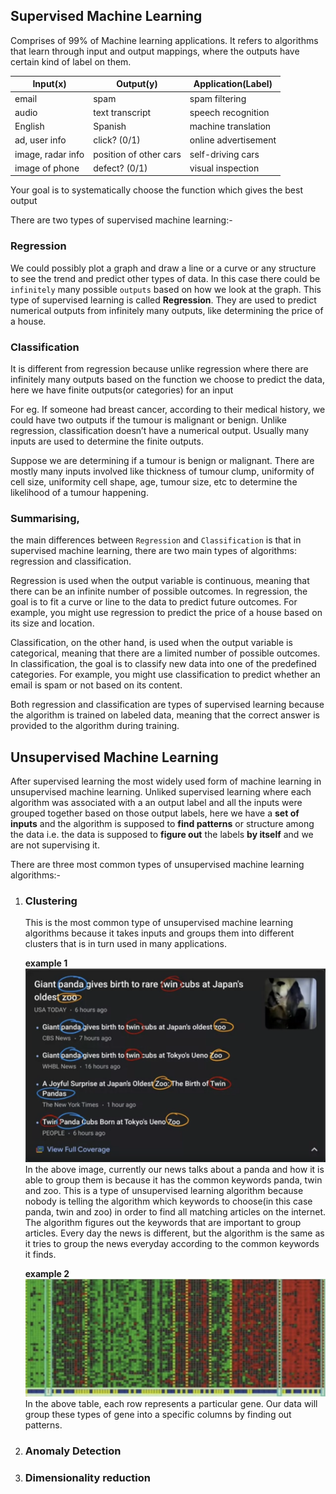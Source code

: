 
## Supervised Machine Learning
Comprises of 99% of Machine learning applications. It refers to algorithms that learn through input and output mappings, where the outputs have certain kind of label on them.

|             Input(x)             |             Output(y)              |              Application(Label)              |
|----------------------------------|------------------------------------|----------------------------------------------|
| email                            | spam                               | spam filtering                               |
| audio                            | text transcript                    | speech recognition                           |
| English                          | Spanish                            | machine translation                          |
| ad, user info                    | click? (0/1)                       | online advertisement                         |
| image, radar info                | position of other cars             | self-driving cars                            |
| image of phone                   | defect? (0/1)                      | visual inspection                            |

Your goal is to systematically choose the function which gives the best output

There are two types of supervised machine learning:-

### Regression
We could possibly plot a graph and draw a line or a curve or any structure to see the trend and predict other types of data. In this case there could be `infinitely` many possible `outputs` based on how we look at the graph. This type of supervised learning is called **Regression**. They are used to predict numerical outputs from infinitely many outputs, like determining the price of a house.

### Classification
It is different from regression because unlike regression where there are infinitely many outputs based on the function we choose to predict the data, here we have finite outputs(or categories) for an input

For eg. If someone had breast cancer, according to their medical history, we could have two outputs if the tumour is malignant or benign.
Unlike regression, classification doesn’t have a numerical output. Usually many inputs are used to determine the finite outputs.

Suppose we are determining if a tumour is benign or malignant. There are mostly many inputs involved like thickness of tumour clump, uniformity of cell size, uniformity cell shape, age, tumour size, etc to determine the likelihood of a tumour happening.

### Summarising,
the main differences between `Regression` and `Classification` is that in supervised machine learning, there are two main types of algorithms: regression and classification.

Regression is used when the output variable is continuous, meaning that there can be an infinite number of possible outcomes. In regression, the goal is to fit a curve or line to the data to predict future outcomes. For example, you might use regression to predict the price of a house based on its size and location.

Classification, on the other hand, is used when the output variable is categorical, meaning that there are a limited number of possible outcomes. In classification, the goal is to classify new data into one of the predefined categories. For example, you might use classification to predict whether an email is spam or not based on its content.

Both regression and classification are types of supervised learning because the algorithm is trained on labeled data, meaning that the correct answer is provided to the algorithm during training.

## Unsupervised Machine Learning
After supervised learning the most widely used form of machine learning in unsupervised machine learning. Unliked supervised learning where each algorithm was associated with a an output label and all the inputs were grouped together based on those output labels, here we have a **set of inputs** and the algorithm is supposed to **find patterns** or structure among the data i.e. the data is supposed to **figure out** the labels **by itself** and we are not supervising it. 

There are three most common types of unsupervised machine learning algorithms:-
1. ### Clustering
    This is the most common type of unsupervised machine learning algorithms because it takes inputs and groups them into different clusters that is in turn used in many applications.

    **example 1**
    ![news](/googlenews.png "google news image")
    In the above image, currently our news talks about a panda and how it is able to group them is because it has the common keywords panda, twin and zoo. This is a type of unsupervised learning algorithm because nobody is telling the algorithm which keywords to choose(in this case panda, twin and zoo) in order to find all matching articles on the internet. The algorithm figures out the keywords that are important to group articles. Every day the news is different, but the algorithm is the same as it tries to group the news everyday according to the common keywords it finds.

    **example 2**
    ![data](/data.png "data image")
    In the above table, each row represents a particular gene. Our data will group these types of gene into a specific columns by finding out patterns.
2. ### Anomaly Detection
3. ### Dimensionality reduction
